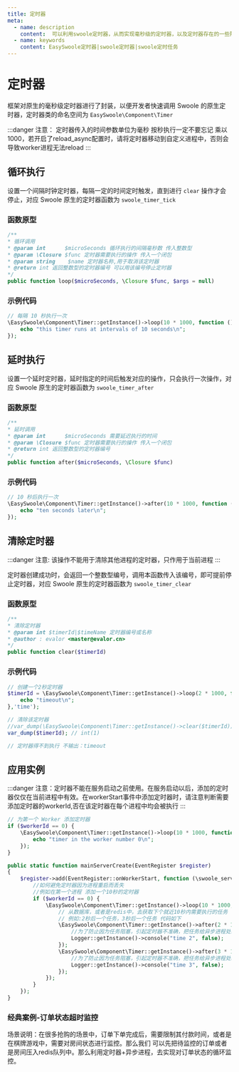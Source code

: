 ```yaml
---
title: 定时器
meta:
  - name: description
    content:  可以利用swoole定时器，从而实现毫秒级的定时器，以及定时器存在的一些陷阱
  - name: keywords
    content: EasySwoole定时器|swoole定时器|swoole定时任务
---
```


# 定时器
框架对原生的毫秒级定时器进行了封装，以便开发者快速调用 Swoole 的原生定时器，定时器类的命名空间为 `EasySwoole\Component\Timer`


:::danger 
 注意： 定时器传入的时间参数单位为毫秒 按秒执行一定不要忘记 乘以 1000，若开启了reload_async配置时，请将定时器移动到自定义进程中，否则会导致worker进程无法reload
:::


## 循环执行

设置一个间隔时钟定时器，每隔一定的时间定时触发，直到进行 `clear` 操作才会停止，对应 Swoole 原生的定时器函数为 `swoole_timer_tick`

### 函数原型

```php
/**
* 循环调用
* @param int      $microSeconds 循环执行的间隔毫秒数 传入整数型
* @param \Closure $func 定时器需要执行的操作 传入一个闭包
* @param string    $name 定时器名称,用于取消该定时器
* @return int 返回整数型的定时器编号 可以用该编号停止定时器
*/
public function loop($microSeconds, \Closure $func, $args = null)
```

### 示例代码

```php
// 每隔 10 秒执行一次
\EasySwoole\Component\Timer::getInstance()->loop(10 * 1000, function () {
    echo "this timer runs at intervals of 10 seconds\n";
});
```



## 延时执行

设置一个延时定时器，延时指定的时间后触发对应的操作，只会执行一次操作，对应 Swoole 原生的定时器函数为 `swoole_timer_after`

### 函数原型

```php
/**
* 延时调用
* @param int      $microSeconds 需要延迟执行的时间
* @param \Closure $func 定时器需要执行的操作 传入一个闭包
* @return int 返回整数型的定时器编号 
*/
public function after($microSeconds, \Closure $func)
```

### 示例代码

```php
// 10 秒后执行一次
\EasySwoole\Component\Timer::getInstance()->after(10 * 1000, function () {
    echo "ten seconds later\n";
});
```



## 清除定时器


:::danger 
 注意: 该操作不能用于清除其他进程的定时器，只作用于当前进程
:::

定时器创建成功时，会返回一个整数型编号，调用本函数传入该编号，即可提前停止定时器，对应 Swoole 原生的定时器函数为 `swoole_timer_clear`

### 函数原型

```php
/**
* 清除定时器
* @param int $timerId|$timeName 定时器编号或名称
* @author : evalor <master@evalor.cn>
*/
public function clear($timerId)
```

### 示例代码

```php
// 创建一个2秒定时器
$timerId = \EasySwoole\Component\Timer::getInstance()->loop(2 * 1000, function () {
    echo "timeout\n";
},'time');

// 清除该定时器
//var_dump(\EasySwoole\Component\Timer::getInstance()->clear($timerId)); // bool(true)
var_dump($timerId); // int(1)

// 定时器得不到执行 不输出：timeout
```


## 应用实例


:::danger 
 注意：定时器不能在服务启动之前使用。在服务启动以后，添加的定时器仅仅在当前进程中有效。在workerStart事件中添加定时器时，请注意判断需要添加定时器的workerId,否在该定时器在每个进程中均会被执行
:::

```php
// 为第一个 Worker 添加定时器
if ($workerId == 0) {
	\EasySwoole\Component\Timer::getInstance()->loop(10 * 1000, function () {
		echo "timer in the worker number 0\n";
	});
}
```

```php
public static function mainServerCreate(EventRegister $register)
{
    $register->add(EventRegister::onWorkerStart, function (\swoole_server $server, $workerId) {
        //如何避免定时器因为进程重启而丢失
        //例如在第一个进程 添加一个10秒的定时器
        if ($workerId == 0) {
            \EasySwoole\Component\Timer::getInstance()->loop(10 * 1000, function () {
                // 从数据库，或者是redis中，去获取下个就近10秒内需要执行的任务
                // 例如:2秒后一个任务，3秒后一个任务 代码如下
                \EasySwoole\Component\Timer::getInstance()->after(2 * 1000, function () {
                    //为了防止因为任务阻塞，引起定时器不准确，把任务给异步进程处理
                    Logger::getInstance()->console("time 2", false);
                });
                \EasySwoole\Component\Timer::getInstance()->after(3 * 1000, function () {
                    //为了防止因为任务阻塞，引起定时器不准确，把任务给异步进程处理
                    Logger::getInstance()->console("time 3", false);
                });
            });
        }
    });
}
```

### 经典案例-订单状态超时监控
场景说明：在很多抢购的场景中，订单下单完成后，需要限制其付款时间，或者是在棋牌游戏中，需要对房间状态进行监控。那么我们
可以先把待监控的订单或者是房间压入redis队列中。那么利用定时器+异步进程，去实现对订单状态的循环监控。